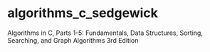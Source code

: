 # algorithms_c_sedgewick

Algorithms in C, Parts 1-5: Fundamentals, Data Structures, Sorting, Searching, and Graph Algorithms 3rd Edition
